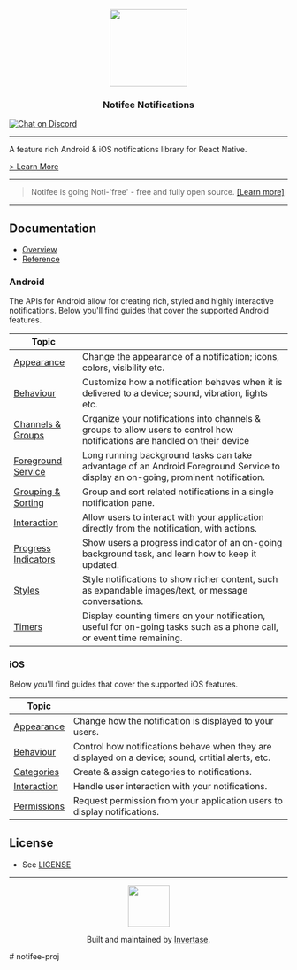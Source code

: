 <!-- markdownlint-disable MD033 -->
<p align="center">
  <a href="https://invertase.io">
    <img width="140px" src="https://static.invertase.io/assets/notifee-logo.png"><br/>
  </a>
  <h3 align="center">Notifee Notifications</h3>
  <a href="https://invertase.link/discord">
   <img src="https://img.shields.io/discord/295953187817521152.svg?style=flat-square&colorA=7289da&label=Chat%20on%20Discord" alt="Chat on Discord">
 </a>
</p>

<hr/>

<!-- markdownlint-disable MD041 -->


A feature rich Android & iOS notifications library for React Native.

[> Learn More](https://docs.page/invertase/notifee/)

---

> Notifee is going Noti-'free' - free and fully open source. [[Learn more]](https://invertase.io/blog/open-sourcing-notifee)

---

## Documentation

- [Overview](https://docs.page/invertase/notifee/react-native/overview)
- [Reference](https://docs.page/invertase/notifee/react-native/reference)

### Android

The APIs for Android allow for creating rich, styled and highly interactive notifications. Below you'll find guides that cover the supported Android features.

| Topic                                                                                    |                                                                                                                                   |
| ---------------------------------------------------------------------------------------- | --------------------------------------------------------------------------------------------------------------------------------- |
| [Appearance](https://docs.page/invertase/notifee/react-native/android/appearance)                   | Change the appearance of a notification; icons, colors, visibility etc.                                                           |
| [Behaviour](https://docs.page/invertase/notifee/react-native/android/behaviour)                     | Customize how a notification behaves when it is delivered to a device; sound, vibration, lights etc.                              |
| [Channels & Groups](https://docs.page/invertase/notifee/react-native/android/channels)              | Organize your notifications into channels & groups to allow users to control how notifications are handled on their device        |
| [Foreground Service](https://docs.page/invertase/notifee/react-native/android/foreground-service)   | Long running background tasks can take advantage of an Android Foreground Service to display an on-going, prominent notification. |
| [Grouping & Sorting](https://docs.page/invertase/notifee/react-native/android/grouping-and-sorting) | Group and sort related notifications in a single notification pane.                                                               |
| [Interaction](https://docs.page/invertase/notifee/react-native/android/interaction)                 | Allow users to interact with your application directly from the notification, with actions.                                        |
| [Progress Indicators](https://docs.page/invertase/notifee/react-native/android/progress-indicators) | Show users a progress indicator of an on-going background task, and learn how to keep it updated.                                 |
| [Styles](https://docs.page/invertase/notifee/react-native/android/styles)                           | Style notifications to show richer content, such as expandable images/text, or message conversations.                             |
| [Timers](https://docs.page/invertase/notifee/react-native/android/timers)                           | Display counting timers on your notification, useful for on-going tasks such as a phone call, or event time remaining.            |

### iOS

Below you'll find guides that cover the supported iOS features.

| Topic                                                             |                                                                          |
| ----------------------------------------------------------------- | ------------------------------------------------------------------------ |
| [Appearance](https://docs.page/invertase/notifee/react-native/ios/appearance)           | Change how the notification is displayed to your users.       |
| [Behaviour](https://docs.page/invertase/notifee/react-native/ios/behaviour)            | Control how notifications behave when they are displayed on a device; sound, crtitial alerts, etc.  |
| [Categories](https://docs.page/invertase/notifee/react-native/ios/categories) | Create & assign categories to notifications.          |
| [Interaction](https://docs.page/invertase/notifee/react-native/ios/interaction)                 | Handle user interaction with your notifications. |                                                    |
| [Permissions](https://docs.page/invertase/notifee/react-native/ios/permissions)                 | Request permission from your application users to display notifications. |                                                    |


## License

- See [LICENSE](/LICENSE)

---

<p align="center">
  <a href="https://invertase.io/?utm_source=readme&utm_medium=footer&utm_campaign=docs.page">
    <img width="75px" src="https://static.invertase.io/assets/invertase/invertase-rounded-avatar.png">
  </a>
  <p align="center">
    Built and maintained by <a href="https://invertase.io/?utm_source=readme&utm_medium=footer&utm_campaign=docs.page">Invertase</a>.
  </p>
</p>
# notifee-proj
